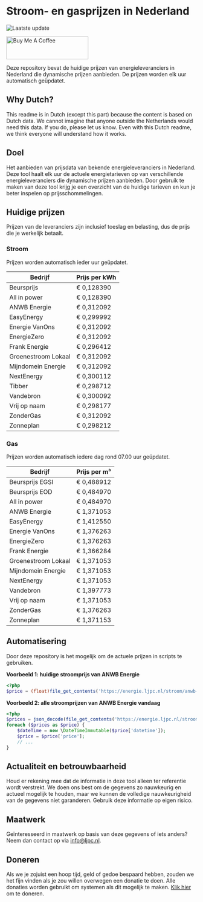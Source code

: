 # Stroom- en gasprijzen in Nederland

![Laatste update](https://img.shields.io/badge/laatste%20update-2025--01--04%2008%3A00%20CET-brightgreen)

<a href="https://www.buymeacoffee.com/Lars-" target="_blank"><img src="https://cdn.buymeacoffee.com/buttons/v2/default-orange.png" alt="Buy Me A Coffee" height="60" style="height: 60px !important;width: 217px !important;" ></a>

Deze repository bevat de huidige prijzen van energieleveranciers in Nederland die dynamische prijzen aanbieden. De prijzen worden elk uur automatisch geüpdatet.

## Why Dutch?

This readme is in Dutch (except this part) because the content is based on Dutch data. We cannot imagine that anyone outside the Netherlands would need this data. If you do, please let us know. Even with this Dutch readme, we think
everyone will understand how it works.

## Doel

Het aanbieden van prijsdata van bekende energieleveranciers in Nederland. Deze tool haalt elk uur de actuele energietarieven op van verschillende energieleveranciers die dynamische prijzen aanbieden. Door gebruik te maken van deze tool
krijg je een overzicht van de huidige tarieven en kun je beter inspelen op prijsschommelingen.

## Huidige prijzen

Prijzen van de leveranciers zijn inclusief toeslag en belasting, dus de prijs die je werkelijk betaalt.

### Stroom

Prijzen worden automatisch ieder uur geüpdatet.

 Bedrijf | Prijs per kWh 
---------|---------------
Beursprijs | € 0,128390
All in power | € 0,128390
ANWB Energie | € 0,312092
EasyEnergy | € 0,299992
Energie VanOns | € 0,312092
EnergieZero | € 0,312092
Frank Energie | € 0,296412
Groenestroom Lokaal | € 0,312092
Mijndomein Energie | € 0,312092
NextEnergy | € 0,300112
Tibber | € 0,298712
Vandebron | € 0,300092
Vrij op naam | € 0,298177
ZonderGas | € 0,312092
Zonneplan | € 0,298212


### Gas

Prijzen worden automatisch iedere dag rond 07.00 uur geüpdatet.

 Bedrijf | Prijs per m³ 
---------|--------------
Beursprijs EGSI | € 0,488912
Beursprijs EOD | € 0,484970
All in power | € 0,484970
ANWB Energie | € 1,371053
EasyEnergy | € 1,412550
Energie VanOns | € 1,376263
EnergieZero | € 1,376263
Frank Energie | € 1,366284
Groenestroom Lokaal | € 1,371053
Mijndomein Energie | € 1,371053
NextEnergy | € 1,371053
Vandebron | € 1,397773
Vrij op naam | € 1,371053
ZonderGas | € 1,376263
Zonneplan | € 1,371153


## Automatisering

Door deze repository is het mogelijk om de actuele prijzen in scripts te gebruiken.

**Voorbeeld 1: huidige stroomprijs van ANWB Energie**

```php
<?php
$price = (float)file_get_contents('https://energie.ljpc.nl/stroom/anwb-energie-nu.txt');

```

**Voorbeeld 2: alle stroomprijzen van ANWB Energie vandaag**

```php
<?php
$prices = json_decode(file_get_contents('https://energie.ljpc.nl/stroom/all-in-power-vandaag.json'),true);
foreach ($prices as $price) {
    $dateTime = new \DateTimeImmutable($price['datetime']);
    $price = $price['price'];
    // ...
}
```

## Actualiteit en betrouwbaarheid

Houd er rekening mee dat de informatie in deze tool alleen ter referentie wordt verstrekt. We doen ons best om de gegevens zo nauwkeurig en actueel mogelijk te houden, maar we kunnen de volledige nauwkeurigheid van de gegevens niet
garanderen. Gebruik deze informatie op eigen risico.

## Maatwerk

Geïnteresseerd in maatwerk op basis van deze gegevens of iets anders? Neem dan contact op
via [info@ljpc.nl](mailto:info@ljpc.nl?subject=Energie%20prijzen).

## Doneren

Als we je zojuist een hoop tijd, geld of gedoe bespaard hebben, zouden we het fijn vinden als je zou willen overwegen een
donatie te doen. Alle donaties worden gebruikt om systemen als dit mogelijk te
maken. [Klik hier](https://www.buymeacoffee.com/Lars-) om te doneren.
